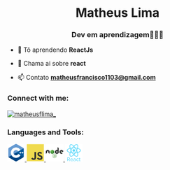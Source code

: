 <h1 align="center">Matheus Lima</h1>
<h3 align="center">Dev em aprendizagem👨🏿‍💻</h3>

- 🌱 Tô aprendendo **ReactJs**

- 💬 Chama ai sobre **react**

- 📫 Contato **matheusfrancisco1103@gmail.com**

<h3 align="left">Connect with me:</h3>
<p align="left">
<a href="https://twitter.com/matheusflima_" target="blank"><img align="center" src="https://cdn.jsdelivr.net/npm/simple-icons@3.0.1/icons/twitter.svg" alt="matheusflima_" height="30" width="40" /></a>
</p>

<h3 align="left">Languages and Tools:</h3>
<p align="left"> <a href="https://www.w3schools.com/cpp/" target="_blank"> <img src="https://raw.githubusercontent.com/devicons/devicon/master/icons/cplusplus/cplusplus-original.svg" alt="cplusplus" width="40" height="40"/> </a> <a href="https://developer.mozilla.org/en-US/docs/Web/JavaScript" target="_blank"> <img src="https://raw.githubusercontent.com/devicons/devicon/master/icons/javascript/javascript-original.svg" alt="javascript" width="40" height="40"/> </a> <a href="https://nodejs.org" target="_blank"> <img src="https://raw.githubusercontent.com/devicons/devicon/master/icons/nodejs/nodejs-original-wordmark.svg" alt="nodejs" width="40" height="40"/> </a> <a href="https://reactjs.org/" target="_blank"> <img src="https://raw.githubusercontent.com/devicons/devicon/master/icons/react/react-original-wordmark.svg" alt="react" width="40" height="40"/> </a> </p>

